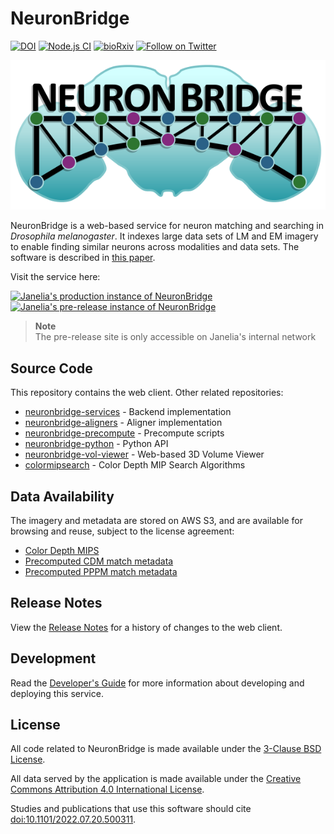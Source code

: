 # NeuronBridge

[![DOI](https://zenodo.org/badge/257408159.svg)](https://zenodo.org/badge/latestdoi/257408159)
[![Node.js CI](https://github.com/JaneliaSciComp/neuronbridge/actions/workflows/node.js.yml/badge.svg)](https://github.com/JaneliaSciComp/neuronbridge/actions/workflows/node.js.yml)
[![bioRxiv](https://img.shields.io/badge/bioRxiv-10.1101%2F2022.07.20.500311%20-red)](https://www.biorxiv.org/content/10.1101/2022.07.20.500311v1)
[![Follow on Twitter](http://img.shields.io/badge/twitter-%40NeuronBridge-1DA1F2?labelColor=000000&logo=twitter)](https://twitter.com/NeuronBridge)

<p align="center">
  <img src="assets/neuronbridge_logo_light.png" alt="NeuronBridge logo"/>
</p>

NeuronBridge is a web-based service for neuron matching and searching in _Drosophila melanogaster_. It indexes large data sets of LM and EM imagery to enable finding similar neurons across modalities and data sets. The software is described in [this paper](https://doi.org/10.1186/s12859-024-05732-7).

Visit the service here:

[![Janelia's production instance of NeuronBridge](https://img.shields.io/static/v1?style=for-the-badge&logo=&label=&message=View%20Production%20Site&color=008B94)](https://neuronbridge.janelia.org/)
[![Janelia's pre-release instance of NeuronBridge](https://img.shields.io/static/v1?style=for-the-badge&logo=&label=&message=View%20Pre-release%20Site&color=84297E)](https://neuronbridge-pre.janelia.org/)

> **Note**<br>
> The pre-release site is only accessible on Janelia's internal network

## Source Code

This repository contains the web client. Other related repositories:

* [neuronbridge-services](https://github.com/JaneliaSciComp/neuronbridge-services) - Backend implementation
* [neuronbridge-aligners](https://github.com/JaneliaSciComp/neuronbridge-aligners) - Aligner implementation
* [neuronbridge-precompute](https://github.com/JaneliaSciComp/neuronbridge-precompute) - Precompute scripts
* [neuronbridge-python](https://github.com/JaneliaSciComp/neuronbridge-python) - Python API
* [neuronbridge-vol-viewer](https://github.com/JaneliaSciComp/neuronbridge-vol-viewer) - Web-based 3D Volume Viewer
* [colormipsearch](https://github.com/JaneliaSciComp/colormipsearch) - Color Depth MIP Search Algorithms


## Data Availability

The imagery and metadata are stored on AWS S3, and are available for browsing and reuse, subject to the license agreement:

* [Color Depth MIPS](https://open.quiltdata.com/b/janelia-flylight-color-depth)
* [Precomputed CDM match metadata](https://open.quiltdata.com/b/janelia-neuronbridge-data-prod)
* [Precomputed PPPM match metadata](https://open.quiltdata.com/b/janelia-ppp-match-prod)

## Release Notes

View the [Release Notes](public/RELEASENOTES.md) for a history of changes to the web client.

## Development

Read the [Developer's Guide](docs/Development.md) for more information about developing and deploying this service.

## License

All code related to NeuronBridge is made available under the [3-Clause BSD License](LICENSE.md). 

All data served by the application is made available under the [Creative Commons Attribution 4.0 International License](https://creativecommons.org/licenses/by/4.0/).

Studies and publications that use this software should cite [doi:10.1101/2022.07.20.500311](<https://doi.org/10.1101/2022.07.20.500311>).
